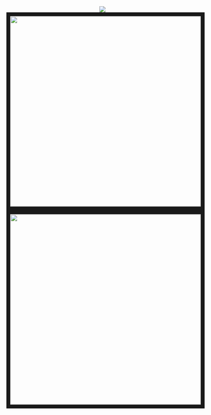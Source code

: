 

<div align="center">
<img  src="https://media4.giphy.com/media/pg5IBLw1nHKANuVRlF/200w.webp"></img>
</div>

<div >

 <img align="left" href="https://github.com/anuraghazra/github-readme-stats" src="https://github-readme-stats.vercel.app/api/top-langs/?username=zqadiri&layout=compact&theme=dark&show_icons=true" width="500" height="500" border="10"/>
</div>

<div>

 <img align="left" href="https://github.com/anuraghazra/convoychat" src="https://github-readme-stats.vercel.app/api?username=zqadiri&theme=dark&show_icons=true" width="500" height="500" border="10"/>

</div>


  

